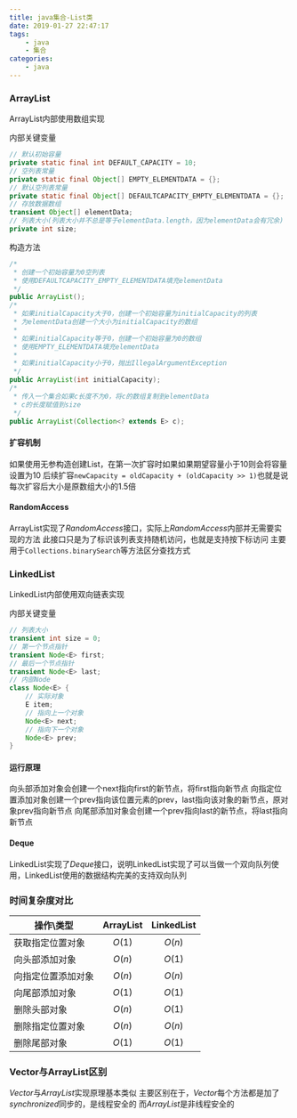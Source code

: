 ```yaml
---
title: java集合-List类
date: 2019-01-27 22:47:17
tags:
	- java
	- 集合
categories:
	- java
---
```

### ArrayList
ArrayList内部使用数组实现

内部关键变量
```java
// 默认初始容量
private static final int DEFAULT_CAPACITY = 10;
// 空列表常量
private static final Object[] EMPTY_ELEMENTDATA = {};
// 默认空列表常量
private static final Object[] DEFAULTCAPACITY_EMPTY_ELEMENTDATA = {};
// 存放数据数组
transient Object[] elementData;
// 列表大小(列表大小并不总是等于elementData.length，因为elementData会有冗余)
private int size;
```
构造方法
```java
/* 
 * 创建一个初始容量为0空列表
 * 使用DEFAULTCAPACITY_EMPTY_ELEMENTDATA填充elementData
 */
public ArrayList();
/* 
 * 如果initialCapacity大于0，创建一个初始容量为initialCapacity的列表
 * 为elementData创建一个大小为initialCapacity的数组
 *
 * 如果initialCapacity等于0，创建一个初始容量为0的数组
 * 使用EMPTY_ELEMENTDATA填充elementData
 * 
 * 如果initialCapacity小于0，抛出IllegalArgumentException
 */
public ArrayList(int initialCapacity);
/*
 * 传入一个集合如果c长度不为0，将c的数组复制到elementData
 * c的长度赋值到size
 */
public ArrayList(Collection<? extends E> c);
```
#### 扩容机制
如果使用无参构造创建List，在第一次扩容时如果如果期望容量小于10则会将容量设置为10
后续扩容`newCapacity = oldCapacity + (oldCapacity >> 1)`也就是说每次扩容后大小是原数组大小的1.5倍

#### RandomAccess
ArrayList实现了*RandomAccess*接口，实际上*RandomAccess*内部并无需要实现的方法
此接口只是为了标识该列表支持随机访问，也就是支持按下标访问
主要用于`Collections.binarySearch`等方法区分查找方式

### LinkedList
LinkedList内部使用双向链表实现

内部关键变量
```java
// 列表大小
transient int size = 0;
// 第一个节点指针
transient Node<E> first;
// 最后一个节点指针
transient Node<E> last;
// 内部Node
class Node<E> {
	// 实际对象
    E item;
    // 指向上一个对象
    Node<E> next;
    // 指向下一个对象
    Node<E> prev;
}
```

#### 运行原理
向头部添加对象会创建一个next指向first的新节点，将first指向新节点
向指定位置添加对象创建一个prev指向该位置元素的prev，last指向该对象的新节点，原对象prev指向新节点
向尾部添加对象会创建一个prev指向last的新节点，将last指向新节点

#### Deque
LinkedList实现了*Deque*接口，说明LinkedList实现了可以当做一个双向队列使用，LinkedList使用的数据结构完美的支持双向队列

### 时间复杂度对比

操作\类型			| ArrayList 	| LinkedList
--					|	:--:		|	:--:
获取指定位置对象		| $O(1)$ 		| $O(n)$
向头部添加对象		| $O(n)$ 		| $O(1)$
向指定位置添加对象		| $O(n)$ 		| $O(n)$
向尾部添加对象		| $O(1)$ 		| $O(1)$
删除头部对象			| $O(n)$ 		| $O(1)$
删除指定位置对象		| $O(n)$ 		| $O(n)$
删除尾部对象			| $O(1)$ 		| $O(1)$

### Vector与ArrayList区别
*Vector*与*ArrayList*实现原理基本类似
主要区别在于，*Vector*每个方法都是加了*synchronized*同步的，是线程安全的
而*ArrayList*是非线程安全的
